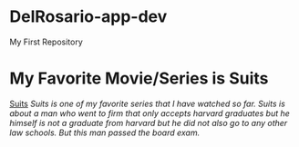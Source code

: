 # DelRosario-app-dev
My First Repository

# My Favorite Movie/Series is Suits
[Suits](https://www.imdb.com/title/tt1632701/)
*Suits is one of my favorite series that I have watched so far. Suits is about a man who went to firm that only accepts harvard graduates but he himself is not a graduate from harvard but he did not also go to any other law schools. But this man passed the board exam.*
